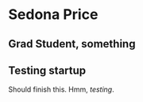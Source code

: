 ---
---

Sedona Price
===============

Grad Student, something
---------------


## Testing startup

Should finish this. Hmm, *testing*.
